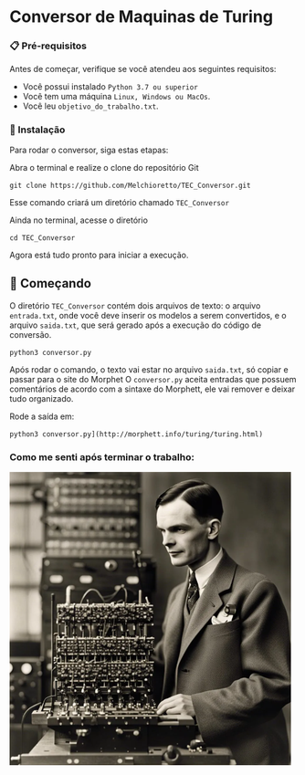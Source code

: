 # Conversor de Maquinas de Turing


### 📋 Pré-requisitos

Antes de começar, verifique se você atendeu aos seguintes requisitos:
* Você possui instalado `Python 3.7 ou superior`
* Você tem uma máquina `Linux, Windows ou MacOs`.
* Você leu `objetivo_do_trabalho.txt`.

### 🔧 Instalação

Para rodar o conversor, siga estas etapas:

Abra o terminal e realize o clone do repositório Git
```
git clone https://github.com/Melchioretto/TEC_Conversor.git
```
Esse comando criará um diretório chamado `TEC_Conversor`

Ainda no terminal, acesse o diretório
```
cd TEC_Conversor
```
Agora está tudo pronto para iniciar a execução.

## 🚀 Começando

O diretório `TEC_Conversor` contém dois arquivos de texto: o arquivo `entrada.txt`, onde você deve inserir os modelos a serem convertidos, e o arquivo `saida.txt`, que será gerado após a execução do código de conversão.
```
python3 conversor.py
```
Após rodar o comando, o texto vai estar no arquivo `saida.txt`, só copiar e passar para o site do Morphet 
O `conversor.py` aceita entradas que possuem comentários de acordo com a sintaxe do Morphett, ele vai remover e deixar tudo organizado.

Rode a saída em:
```[
python3 conversor.py](http://morphett.info/turing/turing.html)
```
### Como me senti após terminar o trabalho:
![](img/machine.png)
